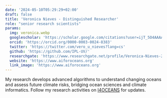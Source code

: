 ```yaml
---
date: '2024-05-10T05:29:29+02:00'
draft: false
title: 'Veronica Nieves - Distinguished Researcher'
role: "senior research scientists"
params:
  img: veronica.webp
  googlescholar: 'https://scholar.google.com/citations?user=ijT_5O4AAAAJ&hl=en'
  orcid: 'https://orcid.org/0000-0003-0024-8383'
  twitter: 'https://twitter.com/vero_u_nieves?lang=cs'
  github: 'https://github.com/IPL-UV/'
  researchgate: 'https://www.researchgate.net/profile/Veronica-Nieves-2'
  website: 'https://www.aiforoceans.org'
  link_image: 'https://www.aiforoceans.org'
---
```


My research develops advanced algorithms to understand changing oceans and assess future climate risks, bridging ocean sciences and climate informatics. Follow my research activities on [I4OCEANS](https://www.aiforoceans.org) for updates.